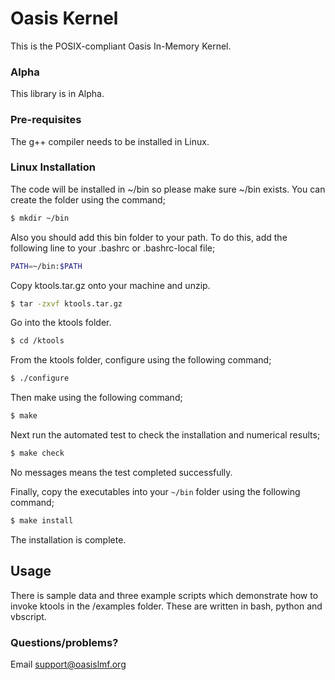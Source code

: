 # Oasis Kernel

This is the POSIX-compliant Oasis In-Memory Kernel.

### Alpha

This library is in Alpha. 

### Pre-requisites

The g++ compiler needs to be installed in Linux.

### Linux Installation
The code will be installed in ~/bin so please make sure ~/bin exists.
You can create the folder using the command;

``` sh
$ mkdir ~/bin
```

Also you should add this bin folder to your path.
To do this, add the following line to your .bashrc or .bashrc-local file;

``` sh
PATH=~/bin:$PATH
```

Copy ktools.tar.gz onto your machine and unzip.
``` sh
$ tar -zxvf ktools.tar.gz
```

Go into the ktools folder.
``` sh
$ cd /ktools
```

From the ktools folder, configure using the following command;
``` sh
$ ./configure
```

Then make using the following command;
``` sh
$ make
```

Next run the automated test to check the installation and numerical results;
``` sh
$ make check
```
No messages means the test completed successfully.

Finally, copy the executables into your `~/bin` folder using the following command;
``` sh
$ make install
```

The installation is complete.

## Usage

There is sample data and three example scripts which demonstrate how to invoke ktools in the /examples folder. These are written in bash, python and vbscript. 

### Questions/problems?

Email support@oasislmf.org
